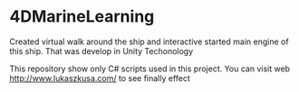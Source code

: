 # 4DMarineLearning
Created virtual walk around the ship and interactive started main engine of this ship. That was develop in Unity Techonology

This repository show only C# scripts used in this project. You can visit web http://www.lukaszkusa.com/ to see finally effect

